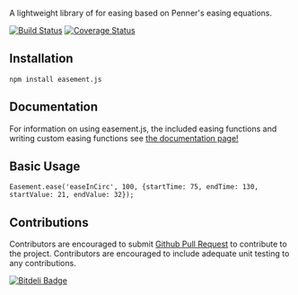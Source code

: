 A lightweight library of for easing based on Penner's easing equations.

[![Build Status](https://travis-ci.org/tjdavey/easement.js.svg)](https://travis-ci.org/tjdavey/easement.js)
[![Coverage Status](https://img.shields.io/coveralls/tjdavey/easement.js.svg)](https://coveralls.io/github/tjdavey/easement.js)

## Installation

	npm install easement.js


## Documentation

For information on using easement.js, the included easing functions and writing custom easing functions see [the documentation page!](http://tjdavey.github.io/easement.js/)

## Basic Usage

	Easement.ease('easeInCirc', 100, {startTime: 75, endTime: 130, startValue: 21, endValue: 32});

## Contributions

Contributors are encouraged to submit [Github Pull Request](https://help.github.com/articles/using-pull-requests/) to contribute to the project. Contributors are encouraged to include adequate unit testing to any contributions.

[![Bitdeli Badge](https://d2weczhvl823v0.cloudfront.net/tjdavey/easement.js/trend.png)](https://bitdeli.com/free "Bitdeli Badge")